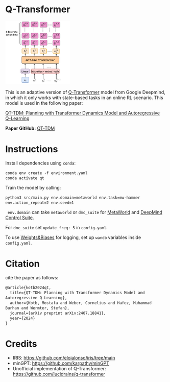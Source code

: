 # Q-Transformer
<img src="https://github.com/2M-kotb/Q-Transformer/blob/main/QT.png" width=40% height=40%>

This is an adaptive version of [Q-Transformer](https://qtransformer.github.io/) model from Google Deepmind, in which it only works with state-based tasks in an online RL scenario.
This model is used in the following paper:

[QT-TDM: Planning with Transformer Dynamics Model and Autoregressive Q-Learning](https://arxiv.org/pdf/2407.18841)

__Paper GitHub:__ [QT-TDM](https://github.com/2M-kotb/QT-TDM/tree/main)


# Instructions
Install dependencies using ``` conda ```:
```
conda env create -f environment.yaml
conda activate qt
```
Train the model by calling:
```
python3 src/main.py env.domain=metaworld env.task=mw-hammer env.action_repeat=2 env.seed=1
```
``` env.domain``` can take ```metaworld``` or ```dmc_suite``` for [MetaWorld](https://meta-world.github.io) and [DeepMind Control Suite](https://github.com/deepmind/dm_control).

For ```dmc_suite``` set ```update_freq: 5``` in ```config.yaml```.

To use [Weights&Biases](https://wandb.ai/site/) for logging, set up ```wandb``` variables inside ```config.yaml```.

# Citation
cite the paper as follows:
```
@article{kotb2024qt,
  title={QT-TDM: Planning with Transformer Dynamics Model and Autoregressive Q-Learning},
  author={Kotb, Mostafa and Weber, Cornelius and Hafez, Muhammad Burhan and Wermter, Stefan},
  journal={arXiv preprint arXiv:2407.18841},
  year={2024}
}
```

# Credits
* IRIS: https://github.com/eloialonso/iris/tree/main
* minGPT: https://github.com/karpathy/minGPT
* Unofficial implementation of Q-Transformer: https://github.com/lucidrains/q-transformer

